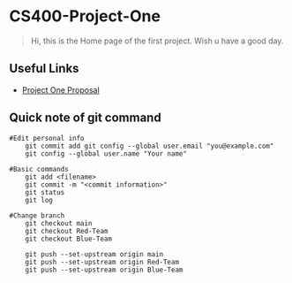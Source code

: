 # CS400-Project-One
>Hi, this is the Home page of the first project. Wish u have a good day.
## Useful Links
- [Project One Proposal](https://docs.google.com/document/d/1D37vekXQF5yZ1XIk86QCM60h-NepSj-_KOx9oXUfwnQ/edit?ts=602335d4#heading=h.uqwr0iq8yt2d)

## Quick note of git command
```
#Edit personal info
	git commit add git config --global user.email "you@example.com"
	git config --global user.name "Your name"

#Basic commands
	git add <filename>
	git commit -m "<commit information>"
	git status
	git log

#Change branch
	git checkout main	
	git checkout Red-Team
	git checkout Blue-Team
	
	git push --set-upstream origin main
	git push --set-upstream origin Red-Team
	git push --set-upstream origin Blue-Team
``` 	
